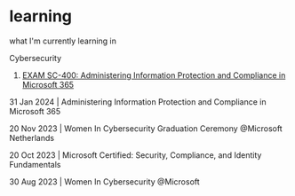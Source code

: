 # learning
what I'm currently learning in 

Cybersecurity

1. [EXAM SC-400: Administering Information Protection and Compliance in Microsoft 365](https://github.com/insanesein/learning/blob/main/SC-400-Certificate.md)




<p>31 Jan 2024 | Administering Information Protection and Compliance in Microsoft 365</p>
<p>20 Nov 2023 | Women In Cybersecurity Graduation Ceremony @Microsoft Netherlands</p>
<p>20 Oct 2023 | Microsoft Certified: Security, Compliance, and Identity Fundamentals</p>
<p>30 Aug 2023 | Women In Cybersecurity @Microsoft</p>

